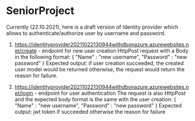 # SeniorProject
Currently (22.10.2021), here is a draft version of Identity provider which allows to authenticate/authorize user by username and password.

1) https://identityprovider20211022130944withdbonazure.azurewebsites.net/create - endpoint for new user creation
HttpPost request with a Body in the following format:
{
  "Name" : "new username",
  "Password" : "new password"
}
Expected output:
  if user creation succeeded, the created user model would be returned
  otherwise, the request would return the reason for failure.

2) https://identityprovider20211022130944withdbonazure.azurewebsites.net/login - endpoint for user authentication
The request is also HttpPost and the expected body format is the same with the user creation:
{
  "Name" : "new username",
  "Password" : "new password"
}
Expected output:
  jwt token if succeeded
  otherwise the reason for failure
